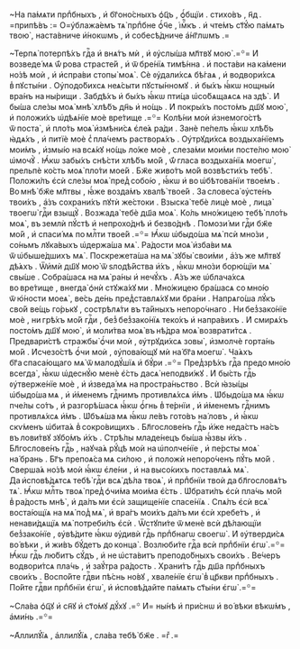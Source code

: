 ~На па́мѧти прпⷣбныхъ , и҆ бг҃оно́сныхъ ѻ҆ц҃ъ , ѻ҆́бщїи . стихо́въ , н҃д . =припѣ́въ := О=у҆блажа́емъ тѧ̀ прпⷣбне ѻ҆́ч҃е , і҆мⷬ҇къ . и҆ чте́мъ ст҃ꙋ́ю па́мѧть твою̀ , наста́вниче и҆́нокѡмъ , и҆ собесѣ́дниче а҆́нг҃лѡмъ .=

~Терпѧ̀ потерпѣ́хъ гдⷭ҇а и҆ внѧ́тъ мѝ , и҆ ᲂу҆слы́ша мл҃твꙋ мою̀ .=꙳= И҆ возведе́ мѧ ѿ́ рова страсте́й , и҆ ѿ бре́нїѧ тимѣ́нна . и҆ поста́ви на ка́мени но́зѣ моѝ , и҆ и҆спра́ви стопы̀ моѧ̀ . Сѐ ᲂу҆дали́хсѧ бѣ́гаѧ , и҆ водвори́хсѧ в̾ пꙋсты́ни . Оу҆подо́бихсѧ неѧ́сыти пꙋсты́нномꙋ . и҆ бы́хъ ꙗ҆́кѡ нощны́и вра́нъ на ны́рищи . Забдѣ́хъ и҆ бы́хъ ꙗ҆́кѡ пти́ца ѡ҆со́бѧщаѧсѧ на здѣ̀ . И҆ бы́ша сле́зы моѧ̀ мнѣ̀ хлѣ́бъ дн҃ь и҆ но́щь . И҆ покры́хъ посто́мъ дш҃ꙋ мою̀ , и҆ положи́хъ ѡ҆дѣѧ́нїе моѐ вре́тище .=꙳= Колѣ́ни моѝ и҆знемого́стѣ ѿ поста̀ , и҆ пло́ть моѧ̀ и҆змѣни́сѧ є҆ле́ѧ ра́ди . Занѐ пе́пелъ ꙗ҆́кѡ хлѣ́бъ ꙗ҆дѧ́хъ , и҆ питїѐ моѐ с̾ пла́чемъ растворѧ́хъ . Оу҆трꙋди́хсѧ воздыха́нїемъ мои́мъ , и҆змы́ю на всѧ́кꙋ но́щь ло́же моѐ , слеза́ми мои́ми посте́лю мою̀ ѡ҆мочꙋ̀ . Ꙗ҆́кѡ забы́хъ снѣ́сти хлѣ́бъ мо́й , ѿ́ гласа воздыха́нїѧ моегѡ̀ , прельпѐ ко́сть моѧ̀ пло́ти мое́й . Бж҃е живо́тъ мо́й возвѣсти́хъ тебѣ̀ . Положи́лъ є҆сѝ сле́зы моѧ̀ пред̾ собо́ю , ꙗ҆́кѡ и҆ во ѡ҆бѣтова́нїи твое́мъ . Во мнѣ̀ бж҃е мл҃твы , ꙗ҆́же возда́мъ хвалѣ̀ твое́й . За словеса̀ ᲂу҆сте́нъ твои́хъ , а҆́зъ сохрани́хъ пꙋтѝ же́стоки . Взыска̀ тебѐ лицѐ моѐ , лица̀ твоегѡ̀ гдⷭ҇и взыщꙋ̀ . Возжада̀ тебѐ дш҃а моѧ̀ . Ко́ль мно́жицею тебѣ̀ пло́ть моѧ̀ , въ землѝ пꙋ́стѣ и҆ непрохо́днѣ и҆ безво́днѣ . Помози́ ми гдⷭ҇и бж҃е мо́й , и҆ спаси́ мѧ по млⷭ҇ти твое́й .=꙳= Ꙗ҆́кѡ ѡ҆быдо́ша мѧ̀ псѝ мно́зи , со́ньмъ лꙋка́выхъ ѡ҆держа́ша мѧ̀ . Ра́дости моѧ̀ и҆зба́ви мѧ ѿ ѡ҆быше́дшихъ мѧ̀ . Поскрежета́ша на мѧ̀ зꙋбы̀ свои́ми , а҆́зъ же мл҃твꙋ дѣ́ѧхъ . Ѿи҆мѝ дш҃ꙋ мою̀ ѿ ѕлодѣ́йства и҆́хъ , ꙗ҆́кѡ мно́зи борю́щїи мѧ̀ свы́ше . Собра́шасѧ на мѧ̀ ра́ны и҆ нечꙋ́хъ . А҆́зъ же ѡ҆блача́хсѧ во вре́тище , внегда̀ ѻ҆нѝ стꙋжа́хꙋ ми . Мно́жицею бра́шасѧ со мно́ю ѿ ю҆́ности моеѧ̀ , ве́сь де́нь пред̾ставлѧ́хꙋ ми бра́ни . Напрѧго́ша лꙋ́къ сво́й ве́щь го́рькꙋ , сострѣлѧ́ти въ та́йныхъ непоро́чнаго . Ни без̾зако́нїе моѐ , ни грѣ́хъ мо́й гдⷭ҇и , без̾ без̾зако́нїѧ теко́хъ и҆ напра́вихъ . И҆ смирѧ́хъ посто́мъ дш҃ꙋ мою̀ , и҆ моли́тва моѧ̀ въ нѣ́дра моѧ̀ возврати́тсѧ . Предвари́стѣ стражбы̀ ѻ҆́чи моѝ , ᲂу҆трꙋди́хсѧ зовы̀ , и҆змолчѐ горта́нь мо́й . И҆счезо́стѣ ѻ҆́чи моѝ , ᲂу҆пова́ющꙋ мѝ на́ бг҃а моегѡ̀ . Ча́ѧхъ бг҃а спаса́ющаго мѧ̀ ѿ малодꙋ́шїѧ и҆ бꙋ́ри .=꙳= Пред̾зрѣ́хъ гдⷭ҇а предо мно́ю всегда̀ , ꙗ҆́кѡ ѡ҆деснꙋ́ю менѐ є҆́сть дасѧ̀ неподви́жꙋ . И҆ бы́сть гдⷭ҇ь ᲂу҆тверже́нїе моѐ , и҆ и҆зведа́ мѧ на простра́ньство . Всѝ ꙗ҆зы́цы ѡ҆быдо́ша мѧ , и҆ и҆́менемъ гдⷭ҇нимъ противлѧ́хсѧ и҆́мъ . Ѡ҆быдо́ша мѧ ꙗ҆́кѡ пче́лы со́тъ , и҆ разгорѣ́шасѧ ꙗ҆́кѡ ѻ҆́гнь в̾ те́рнїи , и҆ и҆́менемъ гдⷭ҇нимъ противлѧ́хсѧ и҆́мъ . Ѡ҆бъѧ́ша мѧ ꙗ҆́кѡ ле́въ гото́въ на́ ловъ , и҆ ꙗ҆́кѡ скѵ́менъ ѡ҆бита́ѧ в̾ сокро́вищихъ . Бл҃гослове́нъ гдⷭ҇ь и҆́же неда́стъ на́съ въ лови́твꙋ зꙋбо́мъ и҆́хъ . Стрѣ́лы младе́нецъ бы́ша ꙗ҆́звы и҆́хъ . Бл҃гослове́нъ гдⷭ҇ь , наꙋча́ѧ рꙋ́цѣ моѝ на ѡ҆полче́нїе , и҆ пе́рсты моѧ̀ на́ брань . Бг҃ъ препоѧ́са мѧ си́лою , и҆ положѝ непоро́ченъ пꙋ́ть мо́й . Сверша́ѧ но́зѣ моѝ ꙗ҆́кѡ є҆ле́ни , и҆ на высо́кихъ поставлѧ́ѧ мѧ̀ . Да и҆сповѣ́дѧтсѧ тебѣ̀ гдⷭ҇и всѧ̀ дѣ́ла твоѧ̀ , и҆ прпⷣбнїи твоѝ да бл҃гословѧ́тъ тѧ̀ . Ꙗ҆́кѡ млⷭ҇ть твоѧ̀ пред̾ ѻ҆чи́ма мои́ма є҆́сть . Ѡ҆брати́лъ є҆сѝ пла́чь мо́й в̾ ра́дость мнѣ̀ , и҆ да́лъ ми є҆сѝ защище́нїе спасе́нїѧ . Спѧ́лъ є҆сѝ всѧ̀ воста́ющїѧ на мѧ̀ под̾ мѧ̀ , и҆ вра́гъ мои́хъ да́лъ ми є҆сѝ хребе́тъ , и҆ ненави́дѧщїѧ мѧ̀ потреби́лъ є҆сѝ . Ѿстꙋпи́те ѿ менѐ всѝ дѣ́лающїи без̾зако́нїе , ᲂу҆вѣ́дите ꙗ҆́кѡ ᲂу҆дивѝ гдⷭ҇ь прпⷣбнагѡ своегѡ̀ . И҆ ᲂу҆тверди́сѧ во́ вѣки , и҆ жи́въ бꙋ́детъ до конца̀ . Возлюби́те гдⷭ҇а всѝ прпⷣбнїи є҆гѡ̀ .=꙳= Ꙗ҆́кѡ гдⷭ҇ь лю́битъ сꙋ́дъ , и҆ не ѡ҆ста́витъ преподо́бныхъ свои́хъ . Ве́черъ водвори́тсѧ пла́чь , и҆ заꙋ́тра ра́дость . Храни́тъ гдⷭ҇ь дш҃а прпⷣбныхъ свои́хъ . Воспо́йте гдⷭ҇ви пѣ́снь но́вꙋ , хвале́нїе є҆гѡ̀ в̾ цр҃кви прпⷣбныхъ . По́йте гдⷭ҇ви прпⷣбнїи є҆гѡ̀ , и҆ и҆сповѣ́дайте па́мѧть ст҃ы́ни є҆гѡ̀ .=꙳=

~Сла́ва ѻ҆ц҃ꙋ и҆ сн҃ꙋ и҆ ст҃о́мꙋ дꙋ́хꙋ .=꙳ И҆= ны́нѣ и҆ при́снѡ и҆ во́ вѣки вѣкѡ́мъ , а҆ми́нь .=꙳=

~А҆ллилꙋ́їѧ , а҆ллилꙋ́їѧ , сла́ва тебѣ̀ бж҃е . =гⷤ .=


